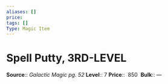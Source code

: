 ```yaml
---
aliases: []
price: 
tags: []
Type: Magic Item
---
```


# Spell Putty, 3RD-LEVEL

**Source**:: _Galactic Magic pg. 52_
**Level**:: 7
**Price**::  850 
**Bulk**:: —
